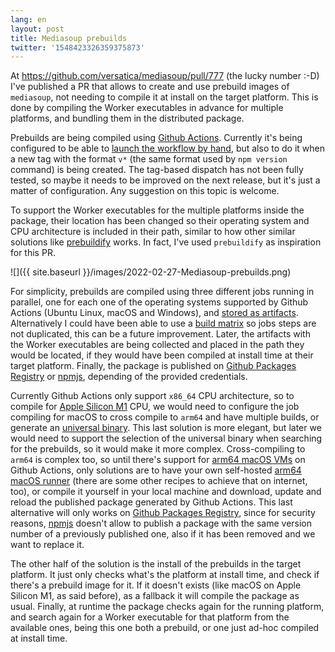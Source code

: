 ```yaml
---
lang: en
layout: post
title: Mediasoup prebuilds
twitter: '1548423326359375873'
---
```


At <https://github.com/versatica/mediasoup/pull/777> (the lucky number :-D) I've
published a PR that allows to create and use prebuild images of `mediasoup`, not
needing to compile it at install on the target platform. This is done by
compiling the Worker executables in advance for multiple platforms, and bundling
them in the distributed package.

Prebuilds are being compiled using
[Github Actions](https://github.com/features/actions). Currently it's being
configured to be able to
[launch the workflow by hand](https://docs.github.com/es/actions/managing-workflow-runs/manually-running-a-workflow),
but also to do it when a new tag with the format `v*` (the same format used by
`npm version` command) is being created. The tag-based dispatch has not been
fully tested, so maybe it needs to be improved on the next release, but it's
just a matter of configuration. Any suggestion on this topic is welcome.

To support the Worker executables for the multiple platforms inside the package,
their location has been changed so their operating system and CPU architecture
is included in their path, similar to how other similar solutions like
[prebuildify](https://github.com/prebuild/prebuildify) works. In fact, I've used
`prebuildify` as inspiration for this PR.

![]({{ site.baseurl }}/images/2022-02-27-Mediasoup-prebuilds.png)

For simplicity, prebuilds are compiled using three different jobs running in
parallel, one for each one of the operating systems supported by Github Actions
(Ubuntu Linux, macOS and Windows), and
[stored as artifacts](https://docs.github.com/en/actions/using-workflows/storing-workflow-data-as-artifacts).
Alternatively I could have been able to use a
[build matrix](https://docs.github.com/en/actions/using-jobs/using-a-build-matrix-for-your-jobs)
so jobs steps are not duplicated, this can be a future improvement. Later, the
artifacts with the Worker executables are being collected and placed in the path
they would be located, if they would have been compiled at install time at their
target platform. Finally, the package is published on
[Github Packages Registry](https://github.com/features/packages) or
[npmjs](https://www.npmjs.com/), depending of the provided credentials.

Currently Github Actions only support `x86_64` CPU architecture, so to compile
for [Apple Silicon M1](https://en.wikipedia.org/wiki/Apple_M1) CPU, we would
need to configure the job compiling for macOS to cross compile to `arm64` and
have multiple builds, or generate an
[universal binary](https://en.wikipedia.org/wiki/Universal_binary). This last
solution is more elegant, but later we would need to support the selection of
the universal binary when searching for the prebuilds, so it would make it more
complex. Cross-compiling to `arm64` is complex too, so until there's support for
[arm64 macOS VMs](https://github.com/actions/virtual-environments/issues/2187)
on Github Actions, only solutions are to have your own self-hosted
[arm64 macOS runner](https://www.mirkogalimberti.com/post/2/github-actions-self-hosted-apple-silicon-m1-runner-howto)
(there are some other recipes to achieve that on internet, too), or compile it
yourself in your local machine and download, update and reload the published
package generated by Github Actions. This last alternative will only works on
[Github Packages Registry](https://github.com/features/packages), since for
security reasons, [npmjs](https://www.npmjs.com/) doesn't allow to publish a
package with the same version number of a previously published one, also if it
has been removed and we want to replace it.

The other half of the solution is the install of the prebuilds in the target
platform. It just only checks what's the platform at install time, and check if
there's a prebuild image for it. If it doesn't exists (like macOS on Apple
Silicon M1, as said before), as a fallback it will compile the package as usual.
Finally, at runtime the package checks again for the running platform, and
search again for a Worker executable for that platform from the available ones,
being this one both a prebuild, or one just ad-hoc compiled at install time.
